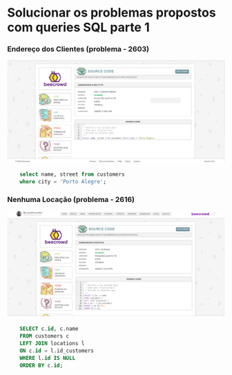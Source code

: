 # Solucionar os problemas propostos com queries SQL parte 1

### Endereço dos Clientes (problema - 2603)

![Print do desafio](prints/problema-2603.png)
```SQL
    select name, street from customers 
    where city = 'Porto Alegre';
```
### Nenhuma Locação (problema - 2616)

![Print do desafio](prints/problema-2616.png)
```SQL
    SELECT c.id, c.name
    FROM customers c
    LEFT JOIN locations l
    ON c.id = l.id_customers
    WHERE l.id IS NULL
    ORDER BY c.id;
```
